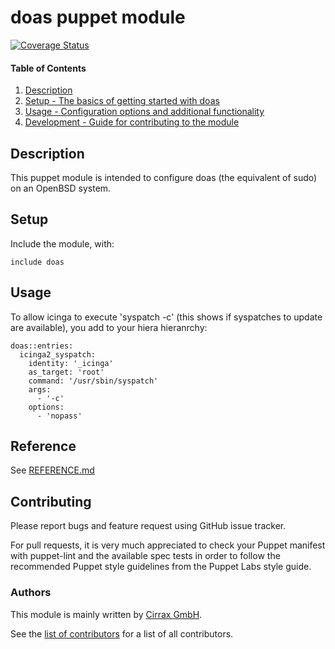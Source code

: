 # doas puppet module

[![Coverage Status](https://coveralls.io/repos/github/cirrax/puppet-doas/badge.svg)](https://coveralls.io/github/cirrax/puppet-doas)


#### Table of Contents

1. [Description](#description)
2. [Setup - The basics of getting started with doas](#setup)
3. [Usage - Configuration options and additional functionality](#usage)
5. [Development - Guide for contributing to the module](#development)

## Description

This puppet module is intended to configure doas (the equivalent of sudo) on an OpenBSD system.

## Setup

Include the module, with:

    include doas

## Usage

To allow icinga to execute 'syspatch -c' (this shows if syspatches to update are available), you add to your hiera hieranrchy:

    doas::entries:
      icinga2_syspatch:
        identity: '_icinga'
        as_target: 'root'
        command: '/usr/sbin/syspatch'
        args:
          - '-c'
        options:
          - 'nopass'

## Reference
See [REFERENCE.md](https://github.com/cirrax/puppet-doas/blob/master/REFERENCE.md)

## Contributing

Please report bugs and feature request using GitHub issue tracker.

For pull requests, it is very much appreciated to check your Puppet manifest with puppet-lint
and the available spec tests  in order to follow the recommended Puppet style guidelines
from the Puppet Labs style guide.

### Authors

This module is mainly written by [Cirrax GmbH](https://cirrax.com).

See the [list of contributors](https://github.com/cirrax/puppet-doas/graphs/contributors)
for a list of all contributors.
